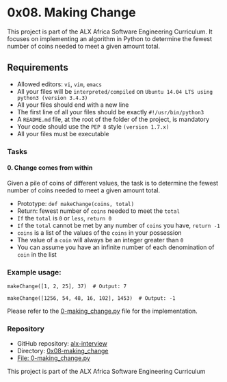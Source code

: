 # 0x08. Making Change
This project is part of the ALX Africa Software Engineering Curriculum. It focuses on implementing an algorithm in Python to determine the fewest number of coins needed to meet a given amount total.

## Requirements

- Allowed editors: `vi`, `vim`, `emacs`
- All your files will be   `interpreted/compiled` on `Ubuntu 14.04 LTS using python3 (version 3.4.3)`
- All your files should end with a new line
- The first line of all your files should be exactly `#!/usr/bin/python3`
- A `README.md` file, at the root of the folder of the project, is mandatory
- Your code should use the `PEP 8` style `(version 1.7.x)`
- All your files must be executable

### Tasks
#### 0. Change comes from within
Given a pile of coins of different values, the task is to determine the fewest number of coins needed to meet a given amount total.

- Prototype: `def makeChange(coins, total)`
- Return: fewest number of `coins` needed to meet the `total`
- `If` the `total` is `0` or `less`, `return 0`
- `If` the `total` cannot be met by any number of `coins` you have, `return -1`
- `coins` is a list of the values of the `coins` in your possession
- The value of a `coin` will always be an integer greater than `0`
- You can assume you have an infinite number of each denomination of `coin` in the list

### Example usage:

```
makeChange([1, 2, 25], 37)  # Output: 7

makeChange([1256, 54, 48, 16, 102], 1453)  # Output: -1
```

Please refer to the [0-making_change.py]() file for the implementation.

### Repository

- GitHub repository: [alx-interview](https://github.com/fazzy12/alx-interview/tree/main)
- Directory: [0x08-making_change](https://github.com/fazzy12/alx-interview/tree/main/0x08-making_change)
- [File: 0-making_change.py](https://github.com/fazzy12/alx-interview/blob/main/0x08-making_change/0-making_change.py)

This project is part of the ALX Africa Software Engineering Curriculum